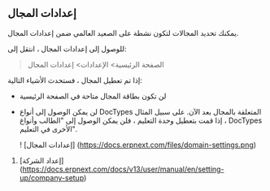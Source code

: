 ## إعدادات المجال

يمكنك تحديد المجالات لتكون نشطة على الصعيد العالمي ضمن إعدادات المجال.

للوصول إلى إعدادات المجال ، انتقل إلى:

> الصفحة الرئيسية> الإعدادات> إعدادات المجال

إذا تم تعطيل المجال ، فستحدث الأشياء التالية:

* لن تكون بطاقة المجال متاحة في الصفحة الرئيسية
* لن يمكن الوصول إلى أنواع DocTypes المتعلقة بالمجال بعد الآن. على سبيل المثال ، إذا قمت بتعطيل وحدة التعليم ، فلن يمكن الوصول إلى "الطالب وأنواع DocTypes الأخرى في التعليم".
    
    ! [إعدادات المجال] (https://docs.erpnext.com/files/domain-settings.png)
    

1. [إعداد الشركة] (https://docs.erpnext.com/docs/v13/user/manual/en/setting-up/company-setup)